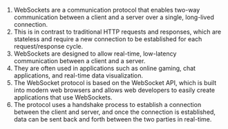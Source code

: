 1. WebSockets are a communication protocol that enables two-way communication between a client and a server over a single, long-lived connection.
2. This is in contrast to traditional HTTP requests and responses, which are stateless and require a new connection to be established for each request/response cycle.
3. WebSockets are designed to allow real-time, low-latency communication between a client and a server.
4. They are often used in applications such as online gaming, chat applications, and real-time data visualization.
5. The WebSocket protocol is based on the WebSocket API, which is built into modern web browsers and allows web developers to easily create applications that use WebSockets. 
6. The protocol uses a handshake process to establish a connection between the client and server, and once the connection is established, data can be sent back and forth between the two parties in real-time.
